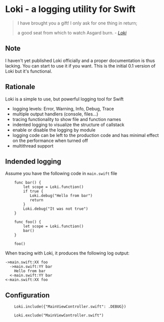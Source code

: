 # Loki - a logging utility for Swift

> I have brought you a gift! I only ask for one thing in return;
>
> a good seat from which to watch Asgard burn. - *[Loki](http://www.imdb.com/character/ch0039559/quotes)*

## Note

I haven't yet published Loki officially and a proper documentation is thus lacking.
You can start to use it if you want. This is the initial 0.1 version of Loki but
it's functional.

## Rationale


Loki is a simple to use, but powerful logging tool for Swift

- logging levels: Error, Warning, Info, Debug, Trace
- multiple output handlers (console, files...)
- tracing functionality to show file and function names
- indented logging to visualize the structure of callstack
- enable or disable the logging by module
- logging code can be left to the production code and has minimal effect on the performance when turned off
- multithread support

## Indended logging 

Assume you have the following code in `main.swift` file

```
    func bar() {
        let scope = Loki.function()
        if true {
           Loki.debug("Hello from bar")
           return
        }
        Loki.debug("It was not true")
    }
        
    func foo() {
        let scope = Loki.function()
        bar()
    }

    foo()
```

When tracing with Loki, it produces the following log output:

```
->main.swift:XX foo
  ->main.swift:YY bar
    Hello from bar
  <-main.swift:YY bar
<-main.swift:XX foo
```
    
## Configuration

```
    Loki.include({"MainViewController.swift": .DEBUG})
```

```
    Loki.exclude("MainViewController.swift")
```

